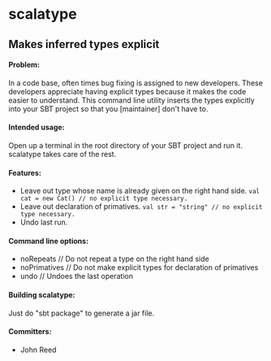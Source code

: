 # scalatype
## Makes inferred types explicit

#### Problem:

In a code base, often times bug fixing is assigned to new developers. These developers appreciate having explicit types because it makes the code easier to understand. This command line utility inserts the types explicitly into your SBT project so that you [maintainer] don't have to.

#### Intended usage:

Open up a terminal in the root directory of your SBT project and run it. scalatype takes care of the rest.

#### Features:

- Leave out type whose name is already given on the right hand side. `val cat = new Cat() // no explicit type necessary.`
- Leave out declaration of primatives. `val str = "string" // no explicit type necessary.`
- Undo last run.

#### Command line options:

- noRepeats // Do not repeat a type on the right hand side
- noPrimatives // Do not make explicit types for declaration of primatives
- undo // Undoes the last operation

#### Building scalatype:

Just do "sbt package" to generate a jar file.

#### Committers:

- John Reed

